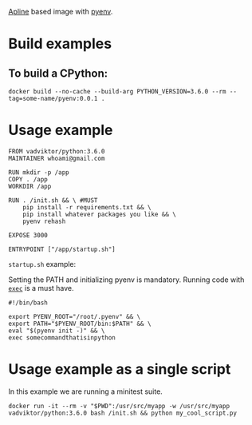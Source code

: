 [Apline](https://alpinelinux.org/) based image with [pyenv](https://github.com/yyuu/pyenv).

# Build examples

## To build a CPython:

`docker build --no-cache --build-arg PYTHON_VERSION=3.6.0 --rm --tag=some-name/pyenv:0.0.1 .`

# Usage example

```
FROM vadviktor/python:3.6.0
MAINTAINER whoami@gmail.com

RUN mkdir -p /app
COPY . /app
WORKDIR /app

RUN . /init.sh && \ #MUST
    pip install -r requirements.txt && \
    pip install whatever packages you like && \
    pyenv rehash

EXPOSE 3000

ENTRYPOINT ["/app/startup.sh"]
```

`startup.sh` example:

Setting the PATH and initializing pyenv is mandatory. Running code with [`exec`](http://wiki.bash-hackers.org/commands/builtin/exec) is a must have.

```
#!/bin/bash

export PYENV_ROOT="/root/.pyenv" && \
export PATH="$PYENV_ROOT/bin:$PATH" && \
eval "$(pyenv init -)" && \
exec somecommandthatisinpython
```

# Usage example as a single script

In this example we are running a minitest suite.

`docker run -it --rm -v "$PWD":/usr/src/myapp -w /usr/src/myapp vadviktor/python:3.6.0 bash /init.sh && python my_cool_script.py`
